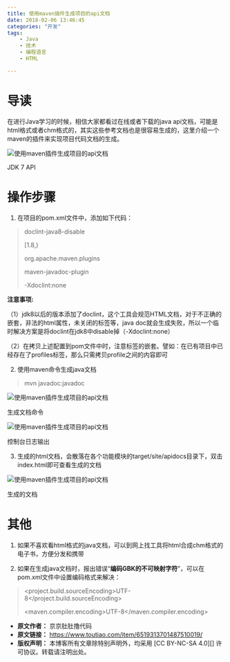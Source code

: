 ```yaml
---
title: 使用maven插件生成项目的api文档
date: 2018-02-06 13:46:45
categories: "开发"
tags:
	- Java
	- 技术
	- 编程语言
	- HTML

---
```


# 导读 #

在进行Java学习的时候，相信大家都看过在线或者下载的java api文档，可能是html格式或者chm格式的，其实这些参考文档也是很容易生成的，这里介绍一个maven的插件来实现项目代码文档的生成。

![使用maven插件生成项目的api文档][maven_api]

JDK 7 API

# 操作步骤 #

1. 在项目的pom.xml文件中，添加如下代码：


> <profiles>
> 
> <profile>
> 
> <id>doclint-java8-disable</id>
> 
> <activation>
> 
> <jdk>\[1.8,)</jdk>
> 
> </activation>
> 
> <build>
> 
> <plugins>
> 
> <plugin>
> 
> <groupId>org.apache.maven.plugins</groupId>
> 
> <artifactId>maven-javadoc-plugin</artifactId>
> 
> <configuration>
> 
> <additionalparam>-Xdoclint:none</additionalparam>
> 
> </configuration>
> 
> </plugin>
> 
> </plugins>
> 
> </build>
> 
> </profile>
> 
> </profiles>

**注意事项:**

（1）jdk8以后的版本添加了doclint，这个工具会规范HTML文档，对于不正确的嵌套，非法的html属性，未关闭的标签等，java doc就会生成失败，所以一个临时解决方案是将doclint在jdk8中disable掉（-Xdoclint:none）

（2）在拷贝上述配置到pom文件中时，注意标签的嵌套。譬如：在已有项目中已经存在了profiles标签，那么只需拷贝profile之间的内容即可

2. 使用maven命令生成java文档

> mvn javadoc:javadoc
> 

![使用maven插件生成项目的api文档][maven_api 1]

生成文档命令

![使用maven插件生成项目的api文档][maven_api 2]

控制台日志输出

3. 生成的html文档，会散落在各个功能模块的target/site/apidocs目录下，双击index.html即可查看生成的文档

![使用maven插件生成项目的api文档][maven_api 3]

生成的文档

# 其他  #

1. 如果不喜欢看html格式的java文档，可以到网上找工具将html合成chm格式的电子书，方便分发和携带

2. 如果在生成java文档时，报出错误“**编码GBK的不可映射字符**”，可以在pom.xml文件中设置编码格式来解决：

> <properties>
> 
> <project.build.sourceEncoding>UTF-8</project.build.sourceEncoding>
> 
> <maven.compiler.encoding>UTF-8</maven.compiler.encoding>
> 
> </properties>


[maven_api]: /pro/os/crawler/VFNY-RYFU-BVNB.jpg
[maven_api 1]: /pro/os/crawler/Q7ZN-INVI-QQAA.jpg
[maven_api 2]: /pro/os/crawler/MMF7-NUUA-YZRQ.jpg
[maven_api 3]: /pro/os/crawler/7VUY-6RVJ-RIAY.jpg
 *  **原文作者：** 京京肚肚撸代码
 *  **原文链接：** https://www.toutiao.com/item/6519313701487510019/
 *  **版权声明：** 本博客所有文章除特别声明外，均采用 [CC BY-NC-SA 4.0][] 许可协议。转载请注明出处。